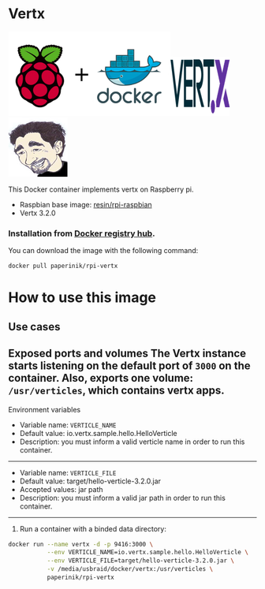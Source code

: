 # Vertx

![docker_logo](https://raw.githubusercontent.com/brunocantisano/rpi-vertx/master/files/docker.png)![docker_vertx_logo](https://raw.githubusercontent.com/brunocantisano/rpi-vertx/master/files/logo-vertx.png)![docker_paperinik_logo](https://raw.githubusercontent.com/brunocantisano/rpi-vertx/master/files/docker_paperinik_120x120.png)

This Docker container implements vertx on Raspberry pi.

 * Raspbian base image: [resin/rpi-raspbian](https://hub.docker.com/r/resin/rpi-raspbian/)
 * Vertx 3.2.0
 
### Installation from [Docker registry hub](https://registry.hub.docker.com/u/paperinik/rpi-vertx/).

You can download the image with the following command:

```bash
docker pull paperinik/rpi-vertx
```

# How to use this image

Use cases
----
Exposed ports and volumes
The Vertx instance starts listening on the default port of `3000` on the container. Also, exports one volume: `/usr/verticles`, which contains vertx apps.
----
Environment variables
* Variable name: `VERTICLE_NAME`
* Default value: io.vertx.sample.hello.HelloVerticle
* Description: you must inform a valid verticle name in order to run this container.
----
* Variable name: `VERTICLE_FILE`
* Default value: target/hello-verticle-3.2.0.jar
* Accepted values: jar path 
* Description: you must inform a valid jar path in order to run this container.
----

1) Run a container with a binded data directory:
```bash
docker run --name vertx -d -p 9416:3000 \
           --env VERTICLE_NAME=io.vertx.sample.hello.HelloVerticle \
           --env VERTICLE_FILE=target/hello-verticle-3.2.0.jar \
           -v /media/usbraid/docker/vertx:/usr/verticles \
           paperinik/rpi-vertx
```